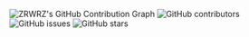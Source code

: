 ![ZRWRZ's GitHub Contribution Graph](https://github-readme-streak-stats.herokuapp.com/?user=zrwrz)
![GitHub contributors](https://img.shields.io/github/contributors/zrwrz/zrwrz?style=flat-square)
![GitHub issues](https://img.shields.io/github/issues/zrwrz/zrwrz?style=flat-square)
![GitHub stars](https://img.shields.io/github/stars/zrwrz/zrwrz?style=flat-square)


